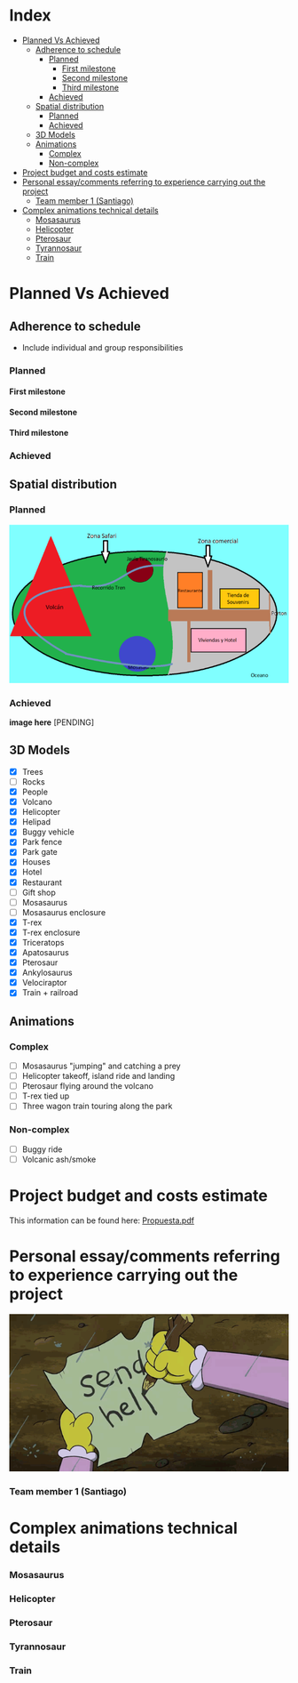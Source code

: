 # Index <!-- omit in toc -->

- [Planned Vs Achieved](#planned-vs-achieved)
  - [Adherence to schedule](#adherence-to-schedule)
    - [Planned](#planned)
      - [First milestone](#first-milestone)
      - [Second milestone](#second-milestone)
      - [Third milestone](#third-milestone)
    - [Achieved](#achieved)
  - [Spatial distribution](#spatial-distribution)
    - [Planned](#planned-1)
    - [Achieved](#achieved-1)
  - [3D Models](#3d-models)
  - [Animations](#animations)
    - [Complex](#complex)
    - [Non-complex](#non-complex)
- [Project budget and costs estimate](#project-budget-and-costs-estimate)
- [Personal essay/comments referring to experience carrying out the project](#personal-essaycomments-referring-to-experience-carrying-out-the-project)
    - [Team member 1 (Santiago)](#team-member-1-santiago)
- [Complex animations technical details](#complex-animations-technical-details)
    - [Mosasaurus](#mosasaurus)
    - [Helicopter](#helicopter)
    - [Pterosaur](#pterosaur)
    - [Tyrannosaur](#tyrannosaur)
    - [Train](#train)

# Planned Vs Achieved

## Adherence to schedule

* Include individual and group responsibilities
### Planned
#### First milestone
#### Second milestone
#### Third milestone

### Achieved


## Spatial distribution
 
### Planned

![Park map](../imgs/UserDocs/map.png)

### Achieved

**image here**  [PENDING]

## 3D Models
- [X] Trees
- [ ] Rocks
- [X] People
- [X] Volcano
- [X] Helicopter
- [X] Helipad
- [X] Buggy vehicle
- [X] Park fence 
- [X] Park gate 
- [X] Houses
- [X] Hotel
- [X] Restaurant
- [ ] Gift shop
- [ ] Mosasaurus
- [ ] Mosasaurus enclosure
- [X] T-rex
- [X] T-rex enclosure
- [X] Triceratops
- [X] Apatosaurus
- [X] Pterosaur
- [X] Ankylosaurus
- [X] Velociraptor
- [X] Train + railroad

## Animations

### Complex
- [ ] Mosasaurus "jumping" and catching a prey
- [ ] Helicopter takeoff, island ride and landing
- [ ] Pterosaur flying around the volcano
- [ ] T-rex tied up
- [ ] Three wagon train touring along the park

### Non-complex
- [ ] Buggy ride
- [ ] Volcanic ash/smoke

# Project budget and costs estimate

This information can be found here: [Propuesta.pdf](Propuesta.pdf)


# Personal essay/comments referring to experience carrying out the project

![Send help plz](../imgs/TechnicalDocs/send-help-help.gif)
### Team member 1 (Santiago)

# Complex animations technical details

### Mosasaurus
### Helicopter

### Pterosaur

### Tyrannosaur

### Train

